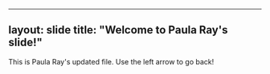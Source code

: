 ----
layout:  slide
title: "Welcome to Paula Ray's slide!"
----
This is Paula Ray's updated file.
Use the left arrow to go back! 